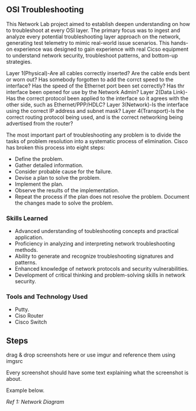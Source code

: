 ## OSI Troubleshooting

This Network Lab project aimed to establish deepen understanding on how to troubleshoot at every OSI layer. The primary focus was to ingest and analyze every potential troubleshooting layer approach on the network, generating test telemetry to mimic real-world issue scenarios. This hands-on experience was designed to gain experience with real Cicso equipment to understand network security, troubleshoot patterns, and bottom-up strategies.

Layer 1(Physical)-Are all cables correctly inserted? Are the cable ends bent or worn out? Has somebody forgotten to add the corrct speed to the interface? Has the speed of the Ethernet port been set correctly? Has thr interface been opened for use by the Network Admin?
Layer 2(Data Link)-Has the correct protocol been applied to the interface so it agrees with the other side, such as Ethernet/PPP/HDLC?
Layer 3(Network)-Is the interface using the correct IP address and subnet mask?
Layer 4(Transport)-Is the correct routing protocol being used, and is the correct networking being advertised from the router?

The most important part of troubleshooting any problem is to divide the tasks of problem resolution into a systematic process of elimination. Cisco has broken this process into eight steps:

- Define the problem.
- Gather detailed information.
- Consider probable cause for the failure.
- Devise a plan to solve the problem.
- Implement the plan.
- Observe the results of the implementation.
- Repeat the process if the plan does not resolve the problem.
Document the changes made to solve the problem.


### Skills Learned

- Advanced understanding of toubleshooting concepts and practical application.
- Proficiency in analyzing and interpreting network troubleshooting methods.
- Ability to generate and recognize troubleshooting signatures and patterns.
- Enhanced knowledge of network protocols and security vulnerabilities.
- Development of critical thinking and problem-solving skills in network security.

### Tools and Technology Used

- Putty.
- Ciso Router
- Cisco Switch


## Steps
drag & drop screenshots here or use imgur and reference them using imgsrc

Every screenshot should have some text explaining what the screenshot is about.

Example below.

*Ref 1: Network Diagram*

